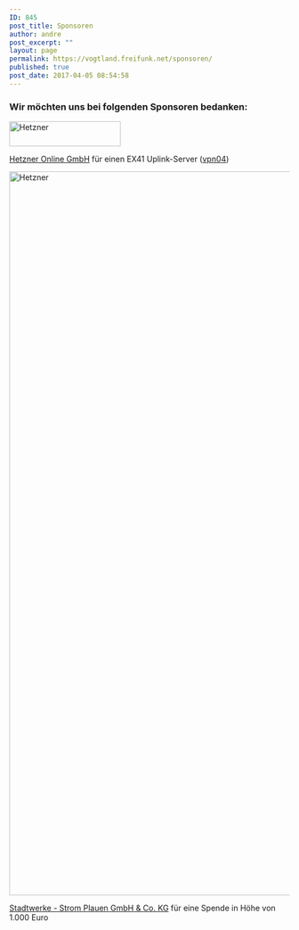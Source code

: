 ```yaml
---
ID: 845
post_title: Sponsoren
author: andre
post_excerpt: ""
layout: page
permalink: https://vogtland.freifunk.net/sponsoren/
published: true
post_date: 2017-04-05 08:54:58
---
```

<div id="pl-845"  class="panel-layout" ><div id="pg-845-0"  class="panel-grid panel-no-style" ><div id="pgc-845-0-0"  class="panel-grid-cell"  data-weight="1" ><div id="panel-845-0-0-0" class="so-panel widget widget_text panel-first-child panel-last-child" data-index="0" data-style="{&quot;background_display&quot;:&quot;tile&quot;}" ><h3 class="widget-title">Wir möchten uns bei folgenden Sponsoren bedanken:</h3>			<div class="textwidget"></div>
		</div></div></div><div id="pg-845-1"  class="panel-grid panel-no-style" ><div id="pgc-845-1-0"  class="panel-grid-cell"  data-weight="0.20032573289902" ><div id="panel-845-1-0-0" class="so-panel widget widget_sow-image panel-first-child panel-last-child" data-index="1" data-style="{&quot;background_display&quot;:&quot;tile&quot;}" ><div class="so-widget-sow-image so-widget-sow-image-default-2b1fadbace82">

<div class="sow-image-container">
<a href="https://hetzner.de/" target="_blank" >	<img src="https://vogtland.freifunk.net/wordpress/wp-content/uploads/2017/03/hetzner_200.jpg" width="200" height="45" sizes="(max-width: 200px) 100vw, 200px" title="Hetzner" alt="Hetzner" 		class="so-widget-image"/>
</a></div>

</div></div></div><div id="pgc-845-1-1"  class="panel-grid-cell"  data-weight="0.79967426710098" ><div id="panel-845-1-1-0" class="so-panel widget widget_sow-editor panel-first-child panel-last-child" data-index="2" data-style="{&quot;background_display&quot;:&quot;tile&quot;}" ><div class="so-widget-sow-editor so-widget-sow-editor-base">
<div class="siteorigin-widget-tinymce textwidget">
	<p><a href="https://hetzner.de/" target="_blank">Hetzner Online GmbH</a> für einen EX41 Uplink-Server (<a href="http://vpn04.freifunk-vogtland.net/" target="_blank">vpn04</a>)</p></div>
</div></div></div></div><div id="pg-845-2"  class="panel-grid panel-no-style" ><div id="pgc-845-2-0"  class="panel-grid-cell"  data-weight="0.20032573289902" ><div id="panel-845-2-0-0" class="so-panel widget widget_sow-image panel-first-child panel-last-child" data-index="3" data-style="{&quot;background_image_attachment&quot;:false,&quot;background_display&quot;:&quot;tile&quot;}" ><div class="so-widget-sow-image so-widget-sow-image-default-2b1fadbace82">

<div class="sow-image-container">
<a href="https://hetzner.de/" target="_blank" >	<img src="https://vogtland.freifunk.net/wordpress/wp-content/uploads/2017/04/SWP_logo_4c_cmyk.jpg" width="984" height="1299" srcset="https://vogtland.freifunk.net/wordpress/wp-content/uploads/2017/04/SWP_logo_4c_cmyk.jpg 984w, https://vogtland.freifunk.net/wordpress/wp-content/uploads/2017/04/SWP_logo_4c_cmyk-227x300.jpg 227w, https://vogtland.freifunk.net/wordpress/wp-content/uploads/2017/04/SWP_logo_4c_cmyk-768x1014.jpg 768w, https://vogtland.freifunk.net/wordpress/wp-content/uploads/2017/04/SWP_logo_4c_cmyk-776x1024.jpg 776w" sizes="(max-width: 984px) 100vw, 984px" alt="Hetzner" 		class="so-widget-image"/>
</a></div>

</div></div></div><div id="pgc-845-2-1"  class="panel-grid-cell"  data-weight="0.79967426710098" ><div id="panel-845-2-1-0" class="so-panel widget widget_sow-editor panel-first-child panel-last-child" data-index="4" data-style="{&quot;background_image_attachment&quot;:false,&quot;background_display&quot;:&quot;tile&quot;}" ><div class="so-widget-sow-editor so-widget-sow-editor-base">
<div class="siteorigin-widget-tinymce textwidget">
	<p><a href="https://www.stadtwerke-strom-plauen.de/" target="_blank" rel="noopener">Stadtwerke - Strom Plauen GmbH &amp; Co. KG</a> für eine Spende in Höhe von 1.000 Euro</p></div>
</div></div></div></div></div>